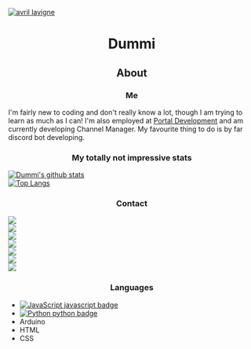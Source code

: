 [![avril lavigne](https://www.morecore.de/wp-content/uploads/avril-lavigne-love-sux-cover-artwork-01-2022.jpg)](https://www.google.com/url?sa=i&url=https%3A%2F%2Fwww.morecore.de%2Fnews%2Favril-lavigne-kuendigt-neues-album-love-sux-an-neue-single-mit-blackbear%2F&psig=AOvVaw0SrU65Xnc2swLwxXlcrnGa&ust=1642983587670000&source=images&cd=vfe&ved=0CAsQjRxqFwoTCLiyz_3MxvUCFQAAAAAdAAAAABAO "Avril Lavigne")

# <p align="center">Dummi</p>

## <p align="center">About</p>
### <p align="center">Me</p>
 I'm fairly new to coding and don't really know a lot, though I am trying to learn as much as I can! I'm also employed at [Portal Development](https://discord.gg/GPvsMz4YVb) and am currently developing Channel Manager. My favourite thing to do is by far discord bot developing.

### <p align="center">My totally not impressive stats</p>
[![Dummi's github stats](https://github-readme-stats.vercel.app/api?username=TheDummi&show_icons=true&theme=synthwave)]()<br>
[![Top Langs](https://github-readme-stats.vercel.app/api/top-langs/?username=TheDummi&theme=synthwave)]()
### <p align="center">Contact</p>
 [![](https://img.shields.io/discord/689260593080696833?color=red&label=Comdummity&logo=discord)](https://discord.gg/tWFDYBj9ZC)  
 [![](https://img.shields.io/twitter/follow/20dummi05?color=red&label=Dummi%233085&logo=discord&style=flat-square)]()  
 [![](https://img.shields.io/twitter/follow/20dummi05?color=red&logo=twitter&style=flat-square)]()  
 [![](https://img.shields.io/twitter/follow/20dummi05?color=red&label=the__dummi&logo=instagram&style=flat-square)]()  
 [![](https://img.shields.io/twitter/follow/20dummi05?color=red&label=r20dummi05&logo=playstation&style=flat-square)]()  
 [![](https://img.shields.io/twitter/follow/20dummi05?color=red&label=TheDummi&logo=spotify&style=flat-square)]()  
 [![](https://img.shields.io/youtube/channel/subscribers/UCXKevUeuFcX7wdB_Li7KMWg?color=red&label=TheDummi&logo=youtube&logoColor=red&style=flat-square)]()  
 
### <p align="center">Languages</p>
  - [![JavaScript javascript badge]()]()<br>
  - [![Python python badge]()]()<br>
  - Arduino<br>
  - HTML<br>
  - CSS<br>
